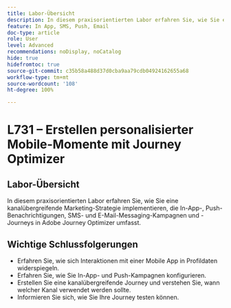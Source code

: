 ```yaml
---
title: Labor-Übersicht
description: In diesem praxisorientierten Labor erfahren Sie, wie Sie eine kanalübergreifende Marketing-Strategie implementieren, die In-App-, Push-Benachrichtigungen, SMS- und E-Mail-Messaging-Kampagnen und -Journeys in Adobe Journey Optimizer umfasst.
feature: In App, SMS, Push, Email
doc-type: article
role: User
level: Advanced
recommendations: noDisplay, noCatalog
hide: true
hidefromtoc: true
source-git-commit: c35b58a488d37d0cba9aa79cdb04924162655a68
workflow-type: tm+mt
source-wordcount: '108'
ht-degree: 100%

---
```



# L731 – Erstellen personalisierter Mobile-Momente mit Journey Optimizer

## Labor-Übersicht

In diesem praxisorientierten Labor erfahren Sie, wie Sie eine kanalübergreifende Marketing-Strategie implementieren, die In-App-, Push-Benachrichtigungen, SMS- und E-Mail-Messaging-Kampagnen und -Journeys in Adobe Journey Optimizer umfasst.

## Wichtige Schlussfolgerungen

* Erfahren Sie, wie sich Interaktionen mit einer Mobile App in Profildaten widerspiegeln.
* Erfahren Sie, wie Sie In-App- und Push-Kampagnen konfigurieren.
* Erstellen Sie eine kanalübergreifende Journey und verstehen Sie, wann welcher Kanal verwendet werden sollte.
* Informieren Sie sich, wie Sie Ihre Journey testen können.
